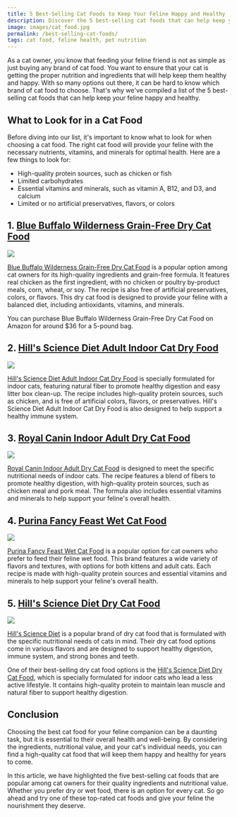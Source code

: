 ```yaml
---
title: 5 Best-Selling Cat Foods to Keep Your Feline Happy and Healthy
description: Discover the 5 best-selling cat foods that can help keep your feline happy and healthy. From wet to dry food, we've got you covered!
image: images/cat_food.jpg
permalink: /best-selling-cat-foods/
tags: cat food, feline health, pet nutrition
---
```


As a cat owner, you know that feeding your feline friend is not as simple as just buying any brand of cat food. You want to ensure that your cat is getting the proper nutrition and ingredients that will help keep them healthy and happy. With so many options out there, it can be hard to know which brand of cat food to choose. That's why we've compiled a list of the 5 best-selling cat foods that can help keep your feline happy and healthy.

## What to Look for in a Cat Food
Before diving into our list, it's important to know what to look for when choosing a cat food. The right cat food will provide your feline with the necessary nutrients, vitamins, and minerals for optimal health. Here are a few things to look for:

- High-quality protein sources, such as chicken or fish
- Limited carbohydrates
- Essential vitamins and minerals, such as vitamin A, B12, and D3, and calcium
- Limited or no artificial preservatives, flavors, or colors

## 1. [Blue Buffalo Wilderness Grain-Free Dry Cat Food](https://amzn.to/3SPawdD)

<a href="https://www.amazon.com/Buffalo-Wilderness-Protein-Natural-Chicken/dp/B00REJU4V0?_encoding=UTF8&crid=202Z9PEYRM5EY&keywords=Blue+Buffalo+Wilderness+Grain-Free+Dry+Cat+Food&qid=1678122035&sprefix=blue+buffalo+wilderness+grain-free+dry+cat+food%2Caps%2C789&sr=8-2&linkCode=li2&tag=forpetswith01-20&linkId=48e697c7f39090a9a1db5136fac26164&language=en_US&ref_=as_li_ss_il" target="_blank"><img border="0" src="//ws-na.amazon-adsystem.com/widgets/q?_encoding=UTF8&ASIN=B00REJU4V0&Format=_SL160_&ID=AsinImage&MarketPlace=US&ServiceVersion=20070822&WS=1&tag=forpetswith01-20&language=en_US" ></a><img src="https://ir-na.amazon-adsystem.com/e/ir?t=forpetswith01-20&language=en_US&l=li2&o=1&a=B00REJU4V0" width="1" height="1" border="0" alt="" style="border:none !important; margin:0px !important;" />

[Blue Buffalo Wilderness Grain-Free Dry Cat Food](https://amzn.to/3SPawdD) is a popular option among cat owners for its high-quality ingredients and grain-free formula. It features real chicken as the first ingredient, with no chicken or poultry by-product meals, corn, wheat, or soy. The recipe is also free of artificial preservatives, colors, or flavors. This dry cat food is designed to provide your feline with a balanced diet, including antioxidants, vitamins, and minerals.

You can purchase Blue Buffalo Wilderness Grain-Free Dry Cat Food on Amazon for around $36 for a 5-pound bag.

## 2. [Hill's Science Diet Adult Indoor Cat Dry Food](https://amzn.to/3YzVs4U)

<a href="https://www.amazon.com/Science-Diet-Indoor-Chicken-Recipe/dp/B003MA3AW0?crid=3EB2MNV4U3QKL&keywords=Hill%27s+Science+Diet+Adult+Indoor+Cat+Dry+Food&qid=1678198297&sprefix=hill%27s+science+diet+adult+indoor+cat+dry+food%2Caps%2C605&sr=8-1&linkCode=li2&tag=forpetswith01-20&linkId=0a73ffec5d0b474d7a52d52e680b1660&language=en_US&ref_=as_li_ss_il" target="_blank"><img border="0" src="//ws-na.amazon-adsystem.com/widgets/q?_encoding=UTF8&ASIN=B003MA3AW0&Format=_SL160_&ID=AsinImage&MarketPlace=US&ServiceVersion=20070822&WS=1&tag=forpetswith01-20&language=en_US" ></a><img src="https://ir-na.amazon-adsystem.com/e/ir?t=forpetswith01-20&language=en_US&l=li2&o=1&a=B003MA3AW0" width="1" height="1" border="0" alt="" style="border:none !important; margin:0px !important;" />

[Hill's Science Diet Adult Indoor Cat Dry Food](https://amzn.to/3YzVs4U) is specially formulated for indoor cats, featuring natural fiber to promote healthy digestion and easy litter box clean-up. The recipe includes high-quality protein sources, such as chicken, and is free of artificial colors, flavors, or preservatives. Hill's Science Diet Adult Indoor Cat Dry Food is also designed to help support a healthy immune system.


## 3. [Royal Canin Indoor Adult Dry Cat Food](https://amzn.to/3ZQ4Z8V)

<a href="https://www.amazon.com/Royal-Canin-Feline-Nutrition-15-Pound/dp/B00068K5UQ?crid=3JTDA2Y0NKA7U&keywords=Royal+Canin+Indoor+Adult+Dry+Cat+Food&qid=1678198462&sprefix=royal+canin+indoor+adult+dry+cat+food%2Caps%2C473&sr=8-1&linkCode=li2&tag=forpetswith01-20&linkId=87d614065590b7a6639d08b4c09ce768&language=en_US&ref_=as_li_ss_il" target="_blank"><img border="0" src="//ws-na.amazon-adsystem.com/widgets/q?_encoding=UTF8&ASIN=B00068K5UQ&Format=_SL160_&ID=AsinImage&MarketPlace=US&ServiceVersion=20070822&WS=1&tag=forpetswith01-20&language=en_US" ></a><img src="https://ir-na.amazon-adsystem.com/e/ir?t=forpetswith01-20&language=en_US&l=li2&o=1&a=B00068K5UQ" width="1" height="1" border="0" alt="" style="border:none !important; margin:0px !important;" />

[Royal Canin Indoor Adult Dry Cat Food](https://amzn.to/3ZQ4Z8V) is designed to meet the specific nutritional needs of indoor cats. The recipe features a blend of fibers to promote healthy digestion, with high-quality protein sources, such as chicken meal and pork meal. The formula also includes essential vitamins and minerals to help support your feline's overall health.



## 4. [Purina Fancy Feast Wet Cat Food](https://amzn.to/3T1YuxC)

<a href="https://www.amazon.com/Purina-Fancy-Feast-Variety-Collection/dp/B07JHQGCZ8?crid=39VXLE9VV4EB9&keywords=Purina+Fancy+Feast+Wet+Cat+Food&qid=1678198532&sprefix=purina+fancy+feast+wet+cat+food%2Caps%2C294&sr=8-2&linkCode=li2&tag=forpetswith01-20&linkId=6dae6e8fd905a2c86513f5b6d4bcf002&language=en_US&ref_=as_li_ss_il" target="_blank"><img border="0" src="//ws-na.amazon-adsystem.com/widgets/q?_encoding=UTF8&ASIN=B07JHQGCZ8&Format=_SL160_&ID=AsinImage&MarketPlace=US&ServiceVersion=20070822&WS=1&tag=forpetswith01-20&language=en_US" ></a><img src="https://ir-na.amazon-adsystem.com/e/ir?t=forpetswith01-20&language=en_US&l=li2&o=1&a=B07JHQGCZ8" width="1" height="1" border="0" alt="" style="border:none !important; margin:0px !important;" />

[Purina Fancy Feast Wet Cat Food](https://amzn.to/3T1YuxC) is a popular option for cat owners who prefer to feed their feline wet food. This brand features a wide variety of flavors and textures, with options for both kittens and adult cats. Each recipe is made with high-quality protein sources and essential vitamins and minerals to help support your feline's overall health.


## 5. [Hill's Science Diet Dry Cat Food](https://amzn.to/3F2xLeC)

<a href="https://www.amazon.com/Science-Diet-Indoor-Chicken-Recipe/dp/B003MA3AW0?crid=3C8E7T95NQXC&keywords=Hill%27s+Science+Diet+Dry+Cat+Food&qid=1678198597&sprefix=hill%27s+science+diet+dry+cat+food%2Caps%2C222&sr=8-1&linkCode=li2&tag=forpetswith01-20&linkId=fa3b9928d0fe2d7c63c2ee439048bc95&language=en_US&ref_=as_li_ss_il" target="_blank"><img border="0" src="//ws-na.amazon-adsystem.com/widgets/q?_encoding=UTF8&ASIN=B003MA3AW0&Format=_SL160_&ID=AsinImage&MarketPlace=US&ServiceVersion=20070822&WS=1&tag=forpetswith01-20&language=en_US" ></a><img src="https://ir-na.amazon-adsystem.com/e/ir?t=forpetswith01-20&language=en_US&l=li2&o=1&a=B003MA3AW0" width="1" height="1" border="0" alt="" style="border:none !important; margin:0px !important;" />

[Hill's Science Diet](https://amzn.to/3F2xLeC) is a popular brand of dry cat food that is formulated with the specific nutritional needs of cats in mind. Their dry cat food options come in various flavors and are designed to support healthy digestion, immune system, and strong bones and teeth.

One of their best-selling dry cat food options is the [Hill's Science Diet Dry Cat Food](https://amzn.to/3F2xLeC), which is specially formulated for indoor cats who lead a less active lifestyle. It contains high-quality protein to maintain lean muscle and natural fiber to support healthy digestion.

## Conclusion

Choosing the best cat food for your feline companion can be a daunting task, but it is essential to their overall health and well-being. By considering the ingredients, nutritional value, and your cat's individual needs, you can find a high-quality cat food that will keep them happy and healthy for years to come.

In this article, we have highlighted the five best-selling cat foods that are popular among cat owners for their quality ingredients and nutritional value. Whether you prefer dry or wet food, there is an option for every cat. So go ahead and try one of these top-rated cat foods and give your feline the nourishment they deserve.
